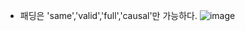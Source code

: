 * 패딩은 'same','valid','full','causal'만 가능하다.
![image](https://user-images.githubusercontent.com/76835313/141890115-f58da3f5-4e8d-452d-9c9d-da5b2c156b11.png)

